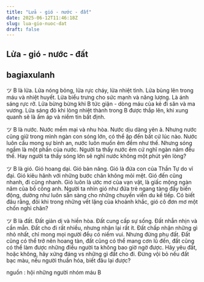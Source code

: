 ```yaml
---
title: "Lửa - gió - nước - đất"
date: 2025-06-12T11:46:18Z
slug: lua-gio-nuoc-dat
draft: false
---
```


## Lửa - gió - nước - đất

## bagiaxulanh

ツ B là lửa. Lửa nóng bỏng, lửa rực cháy, lửa nhiệt tình. Lửa bùng lên trong máu và nhiệt huyết. Lửa biểu trưng cho sức mạnh và năng lượng. Là ánh sáng rực rỡ. Lửa bừng bừng khi B tức giận - dòng máu của kẻ đi săn và ma vương. Lửa sáng đỏ khi lòng nhiệt thành trong B được thắp lên, khi xung quanh sẽ là ấm áp và niềm tin bất định.
 
ツ B là nước. Nước mềm mại và nhu hòa. Nước dịu dàng yên ả. Nhưng nước cũng giữ trong mình ngàn con sóng lớn, có thể ập đến bất cứ lúc nào. Nước luôn cầu mong sự bình an, nước luôn muốn êm đềm như thế. Nhưng sóng ngầm là một phần của nước. Người ta thấy nước êm cứ nghĩ ngàn năm đều thế. Hay người ta thấy sóng lớn sẽ nghĩ nước không một phút yên lòng?
 
ツ B là gió. Gió hoang dại. Gió bản năng. Gió là đứa con của Thần Tự do vĩ đại. Gió kiêu hãnh với những bước chân không mỏi mệt. Gió đến cũng nhanh, đi cũng nhanh. Gió luôn là ước mơ của vạn vật, là giấc mộng ngàn năm của bồ công anh. Người ta nhìn gió như đứa trẻ ngang tàng đầy biến động, dường như luôn sẵn sàng cho những chuyến viễn du kế tiếp. Có biết đâu rằng, đôi khi trong những vết lặng của khoảnh khắc, gió cô đơn mơ một chốn nghỉ chân?
 
ツ B là đất. Đất giản dị và hiền hòa. Đất cung cấp sự sống. Đất nhẫn nhịn và cần mẫn. Đất cho đi rất nhiều, nhưng nhận lại rất ít. Đất chấp nhận những gì nhỏ nhất, chỉ mong mọi người đều có niềm vui. Nhưng đừng phụ đất. Đất cũng có thể trở nên hoang tàn, đất cũng có thể mang cơn lũ đến, đất cũng có thể làm được những điều người ta không bao giờ ngờ được. Hãy yêu đất, hoặc không, hãy xứng đáng vs những gì đất cho đi. Đừng vội bỏ nếu đất bạc màu, nếu người thuần hóa, biết đâu lại được?
 
nguồn : hội những người nhóm máu B